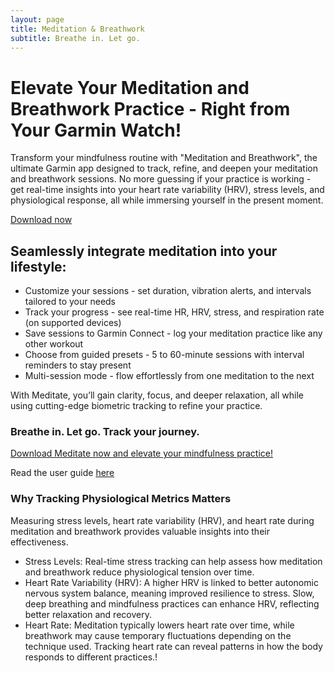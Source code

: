 ```yaml
---
layout: page
title: Meditation & Breathwork
subtitle: Breathe in. Let go.
---
```

# Elevate Your Meditation and Breathwork Practice - Right from Your Garmin Watch!
Transform your mindfulness routine with "Meditation and Breathwork", the ultimate Garmin app designed to track, refine, and deepen your meditation and breathwork sessions. No more guessing if your practice is working - get real-time insights into your heart rate variability (HRV), stress levels, and physiological response, all while immersing yourself in the present moment.

[Download now](https://apps.garmin.com/apps/e6f3f3d2-3ea6-4ec1-81a5-977c708eb75b)
## Seamlessly integrate meditation into your lifestyle:
* Customize your sessions - set duration, vibration alerts, and intervals tailored to your needs
* Track your progress - see real-time HR, HRV, stress, and respiration rate (on supported devices)
* Save sessions to Garmin Connect - log your meditation practice like any other workout
* Choose from guided presets - 5 to 60-minute sessions with interval reminders to stay present
* Multi-session mode - flow effortlessly from one meditation to the next

With Meditate, you’ll gain clarity, focus, and deeper relaxation, all while using cutting-edge biometric tracking to refine your practice.

### Breathe in. Let go. Track your journey.

[Download Meditate now and elevate your mindfulness practice!](https://apps.garmin.com/apps/e6f3f3d2-3ea6-4ec1-81a5-977c708eb75b)

Read the user guide [here](https://geigl.online/meditate_app_user_guide/)

### Why Tracking Physiological Metrics Matters

Measuring stress levels, heart rate variability (HRV), and heart rate during meditation and breathwork provides valuable insights into their effectiveness.
* Stress Levels: Real-time stress tracking can help assess how meditation and breathwork reduce physiological tension over time.
* Heart Rate Variability (HRV): A higher HRV is linked to better autonomic nervous system balance, meaning improved resilience to stress. Slow, deep breathing and mindfulness practices can enhance HRV, reflecting better relaxation and recovery.
* Heart Rate: Meditation typically lowers heart rate over time, while breathwork may cause temporary fluctuations depending on the technique used. Tracking heart rate can reveal patterns in how the body responds to different practices.!